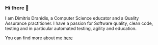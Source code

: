 ### Hi there 👋

I am Dimitris Dranidis, a Computer Science educator and a Quality Assurance practitioner. I have a passion for Software quality, clean code, testing and in particular automated testing, agility and education.

You can find more about me [here](https://dranidis.github.io/about/)
